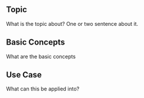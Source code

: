 ## Topic

What is the topic about? One or two sentence about it.

## Basic Concepts

What are the basic concepts

## Use Case

What can this be applied into?

